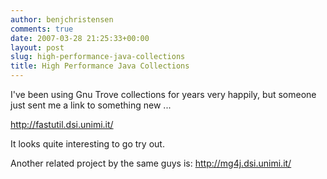```yaml
---
author: benjchristensen
comments: true
date: 2007-03-28 21:25:33+00:00
layout: post
slug: high-performance-java-collections
title: High Performance Java Collections
---
```


I've been using Gnu Trove collections for years very happily, but someone just sent me a link to something new ...

http://fastutil.dsi.unimi.it/

It looks quite interesting to go try out.

Another related project by the same guys is: http://mg4j.dsi.unimi.it/
